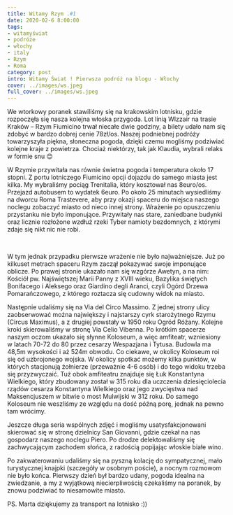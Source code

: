 ```yaml
---
title: Witamy Rzym .#1 
date: 2020-02-6 8:00:00
tags:
- witamyświat
- podróże 
- włochy
- italy
- Rzym
- Roma
category: post
intro: Witamy Świat ! Pierwsza podróż na blogu - Włochy
cover: ../images/ws.jpeg
full_cover: ../images/ws.jpeg
---
```

<p>
We wtorkowy poranek stawiliśmy się na krakowskim lotnisku, gdzie rozpoczęła się nasza kolejna włoska przygoda. Lot linią WIzzair na trasie Kraków – Rzym Fiumicino trwał niecałe dwie godziny, a bilety udało nam się zdobyć w bardzo dobrej cenie 78zł/os. Naszej podniebnej podróży towarzyszyła piękna, słoneczna pogoda, dzięki czemu mogliśmy podziwiać kolejne kraje z powietrza. Chociaż niektórzy, tak jak Klaudia, wybrali relaks w formie snu 😊
</p>

<p>
W Rzymie przywitała nas równie świetna pogoda i temperatura około 17 stopni. Z portu lotniczego Fiumicino opcji dojazdu do samego miasta jest kilka. My wybraliśmy pociąg Trenitalia, który kosztował nas 8euro/os. Przejazd autobusem to wydatek 6euro. Po około 25 minutach wysiedliśmy na dworcu Roma Trastevere, aby przy okazji spaceru do miejsca naszego noclegu zobaczyć miasto od nieco innej strony. Wrażenie po opuszczeniu przystanku nie było imponujące. Przywitały nas stare, zaniedbane budynki oraz licznie rozłożone wzdłuż rzeki Tyber namioty bezdomnych, z którymi zdaje się nikt nic nie robi.
</p>

<div class='flex'>
  <img class='box image1' src='../static/posts-images/n21.jpg' alt=''/>
  <img class='box image1' src='../static/posts-images/n22.jpg' alt=''/>
  <img class='box image1' src='../static/posts-images/n23.jpg' alt=''/>
  <img class='box image1' src='../static/posts-images/n24.jpg' alt=''/>
  <img class='box image1' src='../static/posts-images/n25.jpg' alt=''/>
  <img class='box image1' src='../static/posts-images/n26.jpg' alt=''/>
</div>

<p>
W tym jednak przypadku pierwsze wrażenie nie było najważniejsze. Już po kilkuset metrach spaceru Rzym zaczął pokazywać swoje imponujące oblicze. Po prawej stronie ukazało nam się wzgórze Awetyn, a na nim: Kościół pw. Najświętszej Marii Panny z XVIII wieku, Bazylika świętych Bonifacego i Aleksego oraz Giardino degli Aranci, czyli Ogórd Drzewa Pomarańczowego, z którego roztacza się cudowny widok na miasto.
</p>

<p>
Następnie udaliśmy się na Via del Circo Massimo. Z jednej strony ulicy zaobserwować można największy i najstarszy cyrk starożytnego Rzymu (Circus Maximus), a z drugiej powstały w 1950 roku Ogród Różany. Kolejne kroki skierowaliśmy w stronę Via Celio Vibenna. Po krótkim spacerze naszym oczom ukazało się słynne Koloseum,  a więc amfiteatr, wzniesiony w latach 70-72 do 80 przez cesarzy Wespazjana i Tytusa. Budowla ma 48,5m wysokości i aż 524m obwodu. Co ciekawe, w okolicy Koloseum roi się od uzbrojonego wojska. W okolicy spotkać możemy kilka punktów, w których stacjonują żołnierze (przeważnie 4-6 osób) i do tego widoku trzeba się przyzwyczaić. Tuż obok amfiteatru znajduje się Łuk Konstantyna Wielkiego, który zbudowany został w 315 roku dla uczczenia dziesięciolecia rządów cesarza Konstantyna Wielkiego oraz jego zwycięstwa nad Maksencjuszem w bitwie o most Mulwijski w 312 roku. Do samego Koloseum nie weszliśmy ze względu na dość późną porę, jednak na pewno tam wrócimy.
</p>

<div class='attach'></div>

<p>
Jeszcze długa seria wspólnych zdjęć i mogliśmy usatysfakcjonowani skierować się w stronę dzielnicy San Giovanni, gdzie czekał na nas gospodarz naszego noclegu Piero. Po drodze delektowaliśmy się zachwycającym zachodem słońca, z radością popijając włoskie białe wino.
</p>


<p>
Po zakwaterowaniu udaliśmy się na pyszną kolację do sympatycznej, mało turystycznej knajpki (szczegóły w osobnym poście), a nocnym rozmowom nie było końca. Pierwszy dzień był bardzo udany, pogoda idealna na zwiedzanie, a my z wyjątkową niecierpliwością czekaliśmy na poranek, by znowu podziwiać to niesamowite miasto.
</p>

<p>PS. Marta dziękujemy za transport na lotnisko :))</p>




